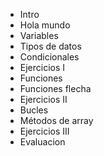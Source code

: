 * Intro
* Hola mundo
* Variables
* Tipos de datos
* Condicionales
* Ejercicios I
* Funciones
* Funciones flecha
* Ejercicios II
* Bucles
* Métodos de array
* Ejercicios III
* Evaluacion
